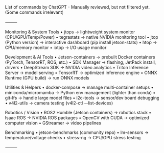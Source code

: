 List of commands by ChatGPT - Manually reviewed, but not filtered yet. (Some commands irrelevant)

⸻

Monitoring & System Tools
	•	jtops → lightweight system monitor (CPU/GPU/Temp/Power)
	•	tegrastats → native NVIDIA monitoring tool
	•	jtop (Python version) → interactive dashboard (pip install jetson-stats)
	•	htop → CPU/memory monitor
	•	iotop → I/O usage monitor

Development & AI Tools
	•	Jetson-containers → prebuilt Docker containers (PyTorch, TensorRT, ROS, etc.)
	•	SDK Manager → flashing, JetPack install, drivers
	•	DeepStream SDK → NVIDIA video analytics
	•	Triton Inference Server → model serving
	•	TensorRT → optimized inference engine
	•	ONNX Runtime (GPU build) → run ONNX models

Utilities & Helpers
	•	docker-compose → manage multi-container setups
	•	miniconda/micromamba → Python env management (lighter than conda)
	•	git-lfs → handle large model files
	•	i2c-tools → sensor/dev board debugging
	•	v4l2-utils → camera testing (v4l2-ctl --list-devices)

Robotics / Vision
	•	ROS2 Humble (Jetson containers) → robotics stack
	•	Isaac ROS → NVIDIA ROS packages
	•	OpenCV with CUDA → optimized computer vision
	•	GStreamer → video pipelines

Benchmarking
	•	jetson-benchmarks (community repo)
	•	lm-sensors → temperature/voltage checks
	•	stress-ng → CPU/GPU stress testing

⸻